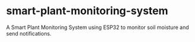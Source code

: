 # smart-plant-monitoring-system
A Smart Plant Monitoring System using ESP32 to monitor soil moisture and send notifications.
